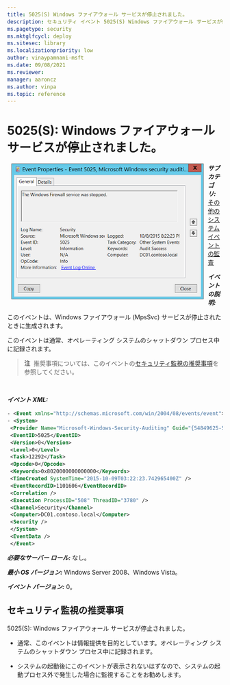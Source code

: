 ```yaml
---
title: 5025(S) Windows ファイアウォール サービスが停止されました。
description: セキュリティ イベント 5025(S) Windows ファイアウォール サービスが停止されました。について説明します。
ms.pagetype: security
ms.mktglfcycl: deploy
ms.sitesec: library
ms.localizationpriority: low
author: vinaypamnani-msft
ms.date: 09/08/2021
ms.reviewer: 
manager: aaroncz
ms.author: vinpa
ms.topic: reference
---
```


# 5025(S): Windows ファイアウォール サービスが停止されました。

<img src="images/event-5025.png" alt="Event 5025 illustration" width="449" height="317" hspace="10" align="left" />

***サブカテゴリ:***&nbsp;[その他のシステム イベントの監査](audit-other-system-events.md)

***イベントの説明:***

このイベントは、Windows ファイアウォール (MpsSvc) サービスが停止されたときに生成されます。

このイベントは通常、オペレーティング システムのシャットダウン プロセス中に記録されます。

> **注**&nbsp;&nbsp;推奨事項については、このイベントの[セキュリティ監視の推奨事項](#security-monitoring-recommendations)を参照してください。

<br clear="all">

***イベント XML:***
```xml
- <Event xmlns="http://schemas.microsoft.com/win/2004/08/events/event">
- <System>
 <Provider Name="Microsoft-Windows-Security-Auditing" Guid="{54849625-5478-4994-A5BA-3E3B0328C30D}" /> 
 <EventID>5025</EventID> 
 <Version>0</Version> 
 <Level>0</Level> 
 <Task>12292</Task> 
 <Opcode>0</Opcode> 
 <Keywords>0x8020000000000000</Keywords> 
 <TimeCreated SystemTime="2015-10-09T03:22:23.742965400Z" /> 
 <EventRecordID>1101606</EventRecordID> 
 <Correlation /> 
 <Execution ProcessID="508" ThreadID="3780" /> 
 <Channel>Security</Channel> 
 <Computer>DC01.contoso.local</Computer> 
 <Security /> 
 </System>
 <EventData /> 
 </Event>

```

***必要なサーバー ロール:*** なし。

***最小 OS バージョン:*** Windows Server 2008、Windows Vista。

***イベント バージョン:*** 0。

## セキュリティ監視の推奨事項

5025(S): Windows ファイアウォール サービスが停止されました。

-   通常、このイベントは情報提供を目的としています。オペレーティング システムのシャットダウン プロセス中に記録されます。

-   システムの起動後にこのイベントが表示されないはずなので、システムの起動プロセス外で発生した場合に監視することをお勧めします。
